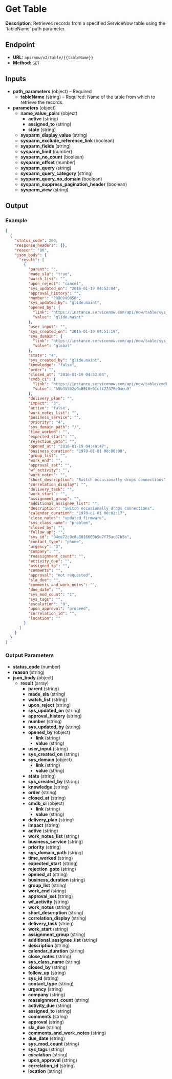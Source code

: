 # Get Table

**Description**: Retrieves records from a specified ServiceNow table using the 'tableName' path parameter.

## Endpoint

- **URL:** `api/now/v2/table/{{tableName}}`
- **Method:** `GET`
## Inputs

- **path_parameters** (object) – Required
  - **tableName** (string) – Required: Name of the table from which to retrieve the records.
- **parameters** (object)
  - **name_value_pairs** (object)
    - **active** (string)
    - **assigned_to** (string)
    - **state** (string)
  - **sysparm_display_value** (string)
  - **sysparm_exclude_reference_link** (boolean)
  - **sysparm_fields** (string)
  - **sysparm_limit** (number)
  - **sysparm_no_count** (boolean)
  - **sysparm_offset** (number)
  - **sysparm_query** (string)
  - **sysparm_query_category** (string)
  - **sysparm_query_no_domain** (boolean)
  - **sysparm_suppress_pagination_header** (boolean)
  - **sysparm_view** (string)
## Output

### Example

```json
[
  {
    "status_code": 200,
    "response_headers": {},
    "reason": "OK",
    "json_body": {
      "result": [
        {
          "parent": "",
          "made_sla": "true",
          "watch_list": "",
          "upon_reject": "cancel",
          "sys_updated_on": "2016-01-19 04:52:04",
          "approval_history": "",
          "number": "PRB0000050",
          "sys_updated_by": "glide.maint",
          "opened_by": {
            "link": "https://instance.servicenow.com/api/now/table/sys_user/glide.maint",
            "value": "glide.maint"
          },
          "user_input": "",
          "sys_created_on": "2016-01-19 04:51:19",
          "sys_domain": {
            "link": "https://instance.servicenow.com/api/now/table/sys_user_group/global",
            "value": "global"
          },
          "state": "4",
          "sys_created_by": "glide.maint",
          "knowledge": "false",
          "order": "",
          "closed_at": "2016-01-19 04:52:04",
          "cmdb_ci": {
            "link": "https://instance.servicenow.com/api/now/table/cmdb_ci/55b35562c0a8010e01cff22378e0aea9",
            "value": "55b35562c0a8010e01cff22378e0aea9"
          },
          "delivery_plan": "",
          "impact": "3",
          "active": "false",
          "work_notes_list": "",
          "business_service": "",
          "priority": "4",
          "sys_domain_path": "/",
          "time_worked": "",
          "expected_start": "",
          "rejection_goto": "",
          "opened_at": "2016-01-19 04:49:47",
          "business_duration": "1970-01-01 00:00:00",
          "group_list": "",
          "work_end": "",
          "approval_set": "",
          "wf_activity": "",
          "work_notes": "",
          "short_description": "Switch occasionally drops connections",
          "correlation_display": "",
          "delivery_task": "",
          "work_start": "",
          "assignment_group": "",
          "additional_assignee_list": "",
          "description": "Switch occasionally drops connections",
          "calendar_duration": "1970-01-01 00:02:17",
          "close_notes": "updated firmware",
          "sys_class_name": "problem",
          "closed_by": "",
          "follow_up": "",
          "sys_id": "04ce72c9c0a8016600b5b7f75ac67b5b",
          "contact_type": "phone",
          "urgency": "3",
          "company": "",
          "reassignment_count": "",
          "activity_due": "",
          "assigned_to": "",
          "comments": "",
          "approval": "not requested",
          "sla_due": "",
          "comments_and_work_notes": "",
          "due_date": "",
          "sys_mod_count": "1",
          "sys_tags": "",
          "escalation": "0",
          "upon_approval": "proceed",
          "correlation_id": "",
          "location": ""
        }
      ]
    }
  }
]
```
### Output Parameters

- **status_code** (number)
- **reason** (string)
- **json_body** (object)
  - **result** (array)
    - **parent** (string)
    - **made_sla** (string)
    - **watch_list** (string)
    - **upon_reject** (string)
    - **sys_updated_on** (string)
    - **approval_history** (string)
    - **number** (string)
    - **sys_updated_by** (string)
    - **opened_by** (object)
      - **link** (string)
      - **value** (string)
    - **user_input** (string)
    - **sys_created_on** (string)
    - **sys_domain** (object)
      - **link** (string)
      - **value** (string)
    - **state** (string)
    - **sys_created_by** (string)
    - **knowledge** (string)
    - **order** (string)
    - **closed_at** (string)
    - **cmdb_ci** (object)
      - **link** (string)
      - **value** (string)
    - **delivery_plan** (string)
    - **impact** (string)
    - **active** (string)
    - **work_notes_list** (string)
    - **business_service** (string)
    - **priority** (string)
    - **sys_domain_path** (string)
    - **time_worked** (string)
    - **expected_start** (string)
    - **rejection_goto** (string)
    - **opened_at** (string)
    - **business_duration** (string)
    - **group_list** (string)
    - **work_end** (string)
    - **approval_set** (string)
    - **wf_activity** (string)
    - **work_notes** (string)
    - **short_description** (string)
    - **correlation_display** (string)
    - **delivery_task** (string)
    - **work_start** (string)
    - **assignment_group** (string)
    - **additional_assignee_list** (string)
    - **description** (string)
    - **calendar_duration** (string)
    - **close_notes** (string)
    - **sys_class_name** (string)
    - **closed_by** (string)
    - **follow_up** (string)
    - **sys_id** (string)
    - **contact_type** (string)
    - **urgency** (string)
    - **company** (string)
    - **reassignment_count** (string)
    - **activity_due** (string)
    - **assigned_to** (string)
    - **comments** (string)
    - **approval** (string)
    - **sla_due** (string)
    - **comments_and_work_notes** (string)
    - **due_date** (string)
    - **sys_mod_count** (string)
    - **sys_tags** (string)
    - **escalation** (string)
    - **upon_approval** (string)
    - **correlation_id** (string)
    - **location** (string)